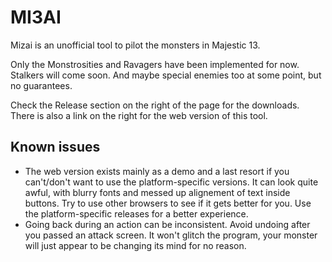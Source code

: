 # MI3AI

Mizai is an unofficial tool to pilot the monsters in Majestic 13.

Only the Monstrosities and Ravagers have been implemented for now. Stalkers will come soon. And maybe special enemies too at some point, but no guarantees.

Check the Release section on the right of the page for the downloads. There is also a link on the right for the web version of this tool.

## Known issues

 - The web version exists mainly as a demo and a last resort if you can't/don't want to use the platform-specific versions. It can look quite awful, with blurry fonts and messed up alignement of text inside buttons. Try to use other browsers to see if it gets better for you. Use the platform-specific releases for a better experience.
 - Going back during an action can be inconsistent. Avoid undoing after you passed an attack screen. It won't glitch the program, your monster will just appear to be changing its mind for no reason.
